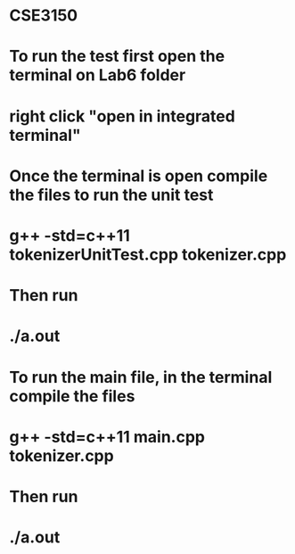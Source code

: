 # CSE3150
#
# To run the test first open the terminal on Lab6 folder
# right click "open in integrated terminal"
# Once the terminal is open compile the files to run the unit test
# g++ -std=c++11 tokenizerUnitTest.cpp tokenizer.cpp
#
# Then run 
# ./a.out
#
# To run the main file, in the terminal compile the files
# g++ -std=c++11 main.cpp tokenizer.cpp
# 
# Then run
# ./a.out